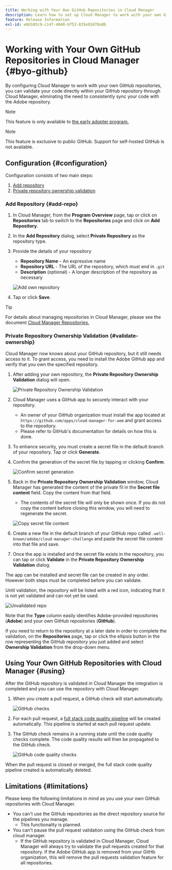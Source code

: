```yaml
---
title: Working with Your Own GitHub Repositories in Cloud Manager
description: Learn how to set up Cloud Manager to work with your own GitHub repositories.
feature: Release Information
exl-id: e0d103c9-c147-4040-bf53-835e93d78a0b
---
```


# Working with Your Own GitHub Repositories in Cloud Manager {#byo-github}

By configuring Cloud Manager to work with your own GitHub repositories, you can validate your code directly within your GitHub repository through Cloud Manager, eliminating the need to consistently sync your code with the Adobe repository.

>[!NOTE]
>
>This feature is only available to [the early adopter program.](/help/release-notes/current.md#early-adoption)

>[!NOTE]
>
>This feature is exclusive to public GitHub. Support for self-hosted GitHub is not available.

## Configuration {#configuration}

Configuration consists of two main steps:

1. [Add repository](#add-repo)
1. [Private repository ownership validation](#validate-ownership)

### Add Repository {#add-repo}

1. In Cloud Manager, from the **Program Overview** page, tap or click on **Repositories** tab to switch to the **Repositories** page and click on **Add Repository**.

1. In the **Add Repository** dialog, select **Private Repository** as the repository type.

1. Provide the details of your repository

   * **Repository Name** - An expressive name
   * **Repository URL** - The URL of the repository, which must end in `.git`
   * **Description** (optional) - A longer description of the repository as necessary

   ![Add own repository](/help/assets/repositories/add-own-github.png)

1. Tap or click **Save**.

>[!TIP]
>
>For details about managing repositories in Cloud Manager, please see the document [Cloud Manager Repositories.](/help/managing-code/repositories.md)

### Private Repository Ownership Validation {#validate-ownership}

Cloud Manager now knows about your GitHub repository, but it still needs access to it. To grant access, you need to install the Adobe GitHub app and verify that you own the specified repository.

1. After adding your own repository, the **Private Repository Ownership Validation** dialog will open.

   ![Private Repository Ownership Validation](/help/assets/repositories/private-repo-validate.png)

1. Cloud Manager uses a GitHub app to securely interact with your repository.
   * An owner of your GitHub organization must install the app located at `https://github.com/apps/cloud-manager-for-aem` and grant access to the repository.
   * Please refer to GitHub's documentation for details on how this is done.

1. To enhance security, you must create a secret file in the default branch of your repository. Tap or click **Generate**.

1. Confirm the generation of the secret file by tapping or clicking **Confirm**.

    ![Confirm secret generation](/help/assets/repositories/confirm-generation.png)

1. Back in the **Private Repository Ownership Validation** window, Cloud Manager has generated the content of the private fil in the **Secret file content** field. Copy the content from that field.

    * The contents of the secret file will only be shown once. If you do not copy the content before closing this window, you will need to regenerate the secret.

    ![Copy secret file content](/help/assets/repositories/new-secret.png)

1. Create a new file in the default branch of your GitHub repo called `.well-known/adobe/cloud-manager-challenge` and paste the secret file content into that file and save.

1. Once the app is installed and the secret file exists in the repository, you can tap or click **Validate** in the **Private Repository Ownership Validation** dialog.

The app can be installed and secret file can be created in any order. However both steps must be completed before you can validate.

Until validation, the repository will be listed with a red icon, indicating that it is not yet validated and can not yet be used.

![Unvalidated repo](/help/assets/repositories/unvalidated-repo.png)

Note that the **Type** column easily identifies Adobe-provided repositories (**Adobe**) and your own GitHub repositories (**GitHub**).

If you need to return to the repository at a later date in order to complete the validation, on the **Repositories** page, tap or click the ellipsis button in the row representing the GitHub repository you just added and select **Ownership Validation** from the drop-down menu.

## Using Your Own GitHub Repositories with Cloud Manager {#using}

After the GitHub repository is validated in Cloud Manager the integration is completed and you can use the repository with Cloud Manager.

1. When you create a pull request, a GitHub check will start automatically.

    ![GitHub checks](/help/assets/repositories/github-checks.png)

1. For each pull request, a [full stack code quality pipeline](/help/using/managing-pipelines.md) will be created automatically. This pipeline is started at each pull request update.

1. The GitHub check remains in a running state until the code quality checks complete. The code quality results will then be propagated to the GitHub check.

    ![GitHub code quality checks](/help/assets/repositories/github-code-quality.png)

When the pull request is closed or merged, the full stack code quality pipeline created is automatically deleted.

## Limitations {#limitations}

Please keep the following limitations in mind as you use your own GitHub repositories with Cloud Manager.

* You can't use the GitHub repositories as the direct repository source for the pipelines you manage.
  * This functionality is planned.
* You can't pause the pull request validation using the GitHub check from cloud manager.
  * If the GitHub repository is validated in Cloud Manager, Cloud Manager will always try to validate the pull requests created for that repository.
If the Adobe GitHub app is removed from your GitHb organization, this will remove the pull requests validation feature for all repositories.
